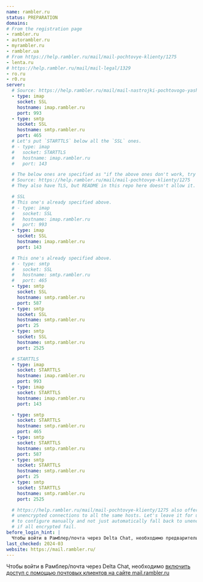 ```yaml
---
name: rambler.ru
status: PREPARATION
domains:
# From the registration page
- rambler.ru
- autorambler.ru
- myrambler.ru
- rambler.ua
# From https://help.rambler.ru/mail/mail-pochtovye-klienty/1275
- lenta.ru
# https://help.rambler.ru/mail/mail-legal/1329
- ro.ru
- r0.ru
server:
  # Source: https://help.rambler.ru/mail/mail-nastrojki-pochtovogo-yashika/2129/
  - type: imap
    socket: SSL
    hostname: imap.rambler.ru
    port: 993
  - type: smtp
    socket: SSL
    hostname: smtp.rambler.ru
    port: 465
  # Let's put `STARTTLS` below all the `SSL` ones.
  # - type: imap
  #   socket: STARTTLS
  #   hostname: imap.rambler.ru
  #   port: 143

  # The below ones are specified as "if the above ones don't work, try these".
  # Source: https://help.rambler.ru/mail/mail-pochtovye-klienty/1275
  # They also have TLS, but README in this repo here doesn't allow it.

  # SSL
  # This one's already specified above.
  # - type: imap
  #   socket: SSL
  #   hostname: imap.rambler.ru
  #   port: 993
  - type: imap
    socket: SSL
    hostname: imap.rambler.ru
    port: 143

  # This one's already specified above.
  # - type: smtp
  #   socket: SSL
  #   hostname: smtp.rambler.ru
  #   port: 465
  - type: smtp
    socket: SSL
    hostname: smtp.rambler.ru
    port: 587
  - type: smtp
    socket: SSL
    hostname: smtp.rambler.ru
    port: 25
  - type: smtp
    socket: SSL
    hostname: smtp.rambler.ru
    port: 2525

  # STARTTLS
  - type: imap
    socket: STARTTLS
    hostname: imap.rambler.ru
    port: 993
  - type: imap
    socket: STARTTLS
    hostname: imap.rambler.ru
    port: 143

  - type: smtp
    socket: STARTTLS
    hostname: smtp.rambler.ru
    port: 465
  - type: smtp
    socket: STARTTLS
    hostname: smtp.rambler.ru
    port: 587
  - type: smtp
    socket: STARTTLS
    hostname: smtp.rambler.ru
    port: 25
  - type: smtp
    socket: STARTTLS
    hostname: smtp.rambler.ru
    port: 2525

  # https://help.rambler.ru/mail/mail-pochtovye-klienty/1275 also offers
  # unencrypted connections to all the same hosts. Let's leave it for users
  # to configure manually and not just automatically fall back to unencrypted
  # if all encrypted fail.
before_login_hint: |
  Чтобы войти в Рамблер/почта через Delta Chat, необходимо предварительно включить доступ с помощью почтовых клиентов на сайте mail.rambler.ru
last_checked: 2024-03
website: https://mail.rambler.ru/
---
```


Чтобы войти в Рамблер/почта через Delta Chat, необходимо [включить доступ с помощью почтовых клиентов на сайте mail.rambler.ru](https://help.rambler.ru/mail/mail-nastrojki-pochtovogo-yashika/2129/)
